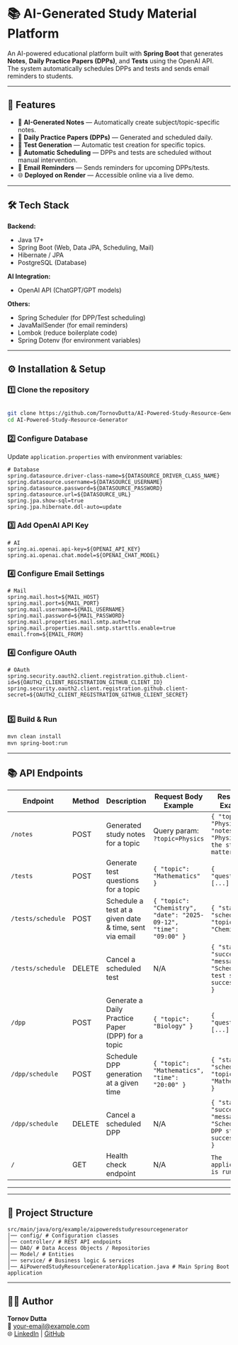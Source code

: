 # 📚 AI-Generated Study Material Platform

An AI-powered educational platform built with **Spring Boot** that generates **Notes**, **Daily Practice Papers (DPPs)**, and **Tests** using the OpenAI API.  
The system automatically schedules DPPs and tests and sends email reminders to students.

---

## 🚀 Features

- 🤖 **AI-Generated Notes** — Automatically create subject/topic-specific notes.
- 📄 **Daily Practice Papers (DPPs)** — Generated and scheduled daily.
- 📝 **Test Generation** — Automatic test creation for specific topics.
- 📅 **Automatic Scheduling** — DPPs and tests are scheduled without manual intervention.
- 📧 **Email Reminders** — Sends reminders for upcoming DPPs/tests.
- 🌐 **Deployed on Render** — Accessible online via a live demo.

---

## 🛠 Tech Stack

**Backend:**
- Java 17+
- Spring Boot (Web, Data JPA, Scheduling, Mail)
- Hibernate / JPA
- PostgreSQL (Database)

**AI Integration:**
- OpenAI API (ChatGPT/GPT models)

**Others:**
- Spring Scheduler (for DPP/Test scheduling)
- JavaMailSender (for email reminders)
- Lombok (reduce boilerplate code)
- Spring Dotenv (for environment variables)

---

## ⚙️ Installation & Setup

### 1️⃣ Clone the repository
```bash

git clone https://github.com/TornovDutta/AI-Powered-Study-Resource-Generator.git
cd AI-Powered-Study-Resource-Generator

```

### 2️⃣ Configure Database
Update `application.properties`  with environment variables:

```properties
# Database
spring.datasource.driver-class-name=${DATASOURCE_DRIVER_CLASS_NAME}
spring.datasource.username=${DATASOURCE_USERNAME}
spring.datasource.password=${DATASOURCE_PASSWORD}
spring.datasource.url=${DATASOURCE_URL}
spring.jpa.show-sql=true
spring.jpa.hibernate.ddl-auto=update

```

### 3️⃣ Add OpenAI API Key
```properties
# AI
spring.ai.openai.api-key=${OPENAI_API_KEY}
spring.ai.openai.chat.model=${OPENAI_CHAT_MODEL}

```

### 4️⃣ Configure Email Settings
```properties
# Mail
spring.mail.host=${MAIL_HOST}
spring.mail.port=${MAIL_PORT}
spring.mail.username=${MAIL_USERNAME}
spring.mail.password=${MAIL_PASSWORD}
spring.mail.properties.mail.smtp.auth=true
spring.mail.properties.mail.smtp.starttls.enable=true
email.from=${EMAIL_FROM}

```

### 4️⃣ Configure OAuth
```properties
# OAuth
spring.security.oauth2.client.registration.github.client-id=${OAUTH2_CLIENT_REGISTRATION_GITHUB_CLIENT_ID}
spring.security.oauth2.client.registration.github.client-secret=${OAUTH2_CLIENT_REGISTRATION_GITHUB_CLIENT_SECRET}


```

### 5️⃣ Build & Run
```bash
mvn clean install
mvn spring-boot:run
```

---

## 📚 API Endpoints

| Endpoint            | Method | Description                                            | Request Body Example                                                                 | Response Example |
|---------------------|--------|--------------------------------------------------------|---------------------------------------------------------------------------------------|-----------------|
| `/notes`            | POST   | Generated study notes for a topic                      | Query param: `?topic=Physics`                                                         | `{ "topic": "Physics", "notes": "Physics is the study of matter..." }` |
| `/tests`            | POST   | Generate test questions for a topic                    | `{ "topic": "Mathematics" }`                                                          | `{ "questions": [...] }` |
| `/tests/schedule`   | POST   | Schedule a test at a given date & time, sent via email | `{ "topic": "Chemistry", "date": "2025-09-12", "time": "09:00" }`                     | `{ "status": "scheduled", "topic": "Chemistry" }` |
| `/tests/schedule`   | DELETE | Cancel a scheduled test                                | N/A                                                                                   | `{ "status": "success", "message": "Scheduled test stopped successfully" }` |
| `/dpp`              | POST   | Generate a Daily Practice Paper (DPP) for a topic      | `{ "topic": "Biology" }`                                                              | `{ "questions": [...] }` |
| `/dpp/schedule`     | POST   | Schedule DPP generation at a given time                | `{ "topic": "Mathematics", "time": "20:00" }`                                         | `{ "status": "scheduled", "topic": "Mathematics" }` |
| `/dpp/schedule`     | DELETE | Cancel a scheduled DPP                                 | N/A                                                                                   | `{ "status": "success", "message": "Scheduled DPP stopped successfully" }` |
| `/`                 | GET    | Health check endpoint                                  | N/A                                                                                   | `The application is running` |

---


---

## 📂 Project Structure
```
src/main/java/org/example/aipoweredstudyresourcegenerator
│── config/ # Configuration classes 
│── controller/ # REST API endpoints
│── DAO/ # Data Access Objects / Repositories
│── Model/ # Entities 
│── service/ # Business logic & services
│── AiPoweredStudyResourceGeneratorApplication.java # Main Spring Boot application
```

---



## 👨‍💻 Author
**Tornov Dutta**  
📧 your-email@example.com  
🌐 [LinkedIn](https://linkedin.com/in/yourprofile) | [GitHub](https://github.com/yourusername)
